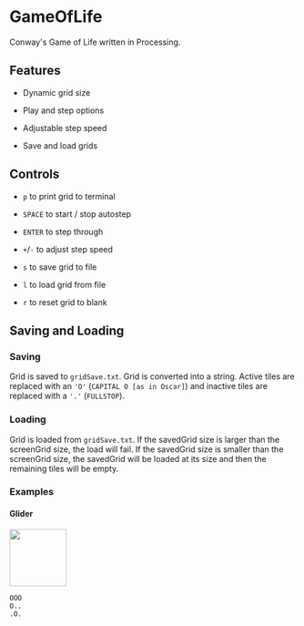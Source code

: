 # GameOfLife

Conway's Game of Life written in Processing.

## Features

- Dynamic grid size

- Play and step options

- Adjustable step speed

- Save and load grids

## Controls

- ```p``` to print grid to terminal

- ```SPACE``` to start / stop autostep

- ```ENTER``` to step through

- ```+```/```-``` to adjust step speed

- ```s``` to save grid to file

- ```l``` to load grid from file

- ```r``` to reset grid to blank

## Saving and Loading

### Saving

Grid is saved to ```gridSave.txt```. Grid is converted into a string. Active tiles are replaced with an ```'O'``` (```CAPITAL O [as in Oscar]```) and inactive tiles are replaced with a ```'.'``` (```FULLSTOP```).

### Loading

Grid is loaded from ```gridSave.txt```. If the savedGrid size is larger than the screenGrid size, the load will fail. If the savedGrid size is smaller than the screenGrid size, the savedGrid will be loaded at its size and then the remaining tiles will be empty.

### Examples

#### Glider

<img src="https://harry-whitehorn.github.io/images/glider.gif" width="100" height="100" />

```text
OOO
O..
.O.
```
